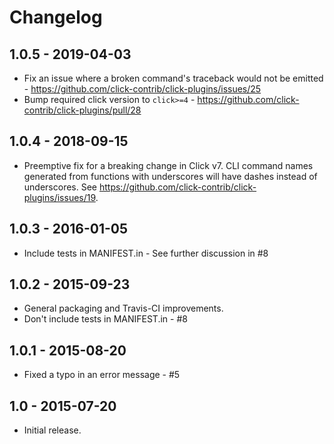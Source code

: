 Changelog
=========

1.0.5 - 2019-04-03
------------------

- Fix an issue where a broken command's traceback would not be emitted - https://github.com/click-contrib/click-plugins/issues/25
- Bump required click version to `click>=4` - https://github.com/click-contrib/click-plugins/pull/28

1.0.4 - 2018-09-15
------------------

- Preemptive fix for a breaking change in Click v7.  CLI command names generated from functions with underscores will have dashes instead of underscores.  See https://github.com/click-contrib/click-plugins/issues/19.


1.0.3 - 2016-01-05
------------------

- Include tests in MANIFEST.in - See further discussion in #8


1.0.2 - 2015-09-23
------------------

- General packaging and Travis-CI improvements.
- Don't include tests in MANIFEST.in - #8


1.0.1 - 2015-08-20
------------------

- Fixed a typo in an error message - #5


1.0 - 2015-07-20
----------------

- Initial release.
